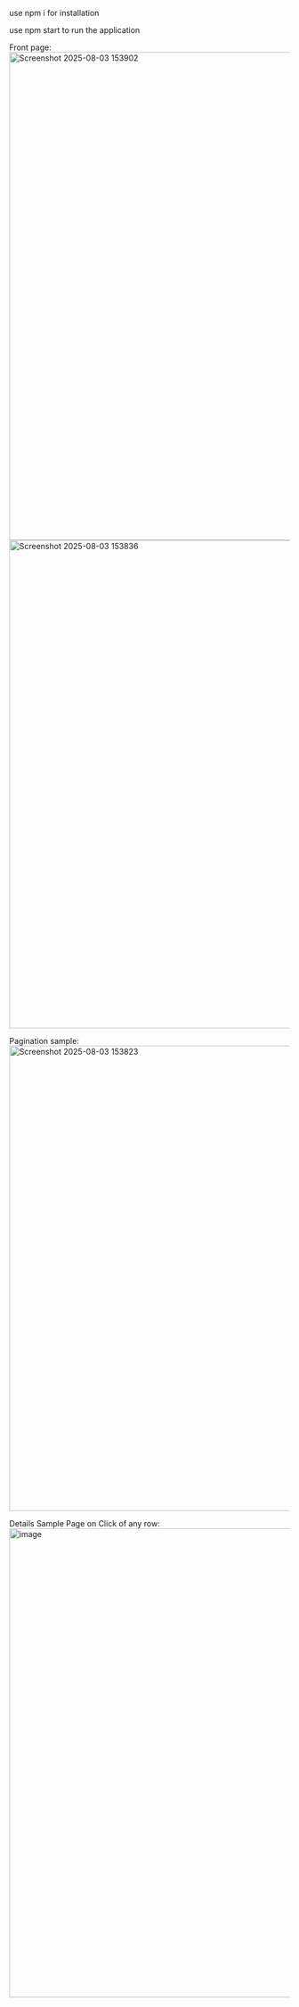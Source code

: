 use npm i for installation

use npm start to run the application

Front page:
<img width="1915" height="876" alt="Screenshot 2025-08-03 153902" src="https://github.com/user-attachments/assets/15555d0a-d1ae-45ea-975e-94122e3de6b5" />
<img width="1915" height="876" alt="Screenshot 2025-08-03 153836" src="https://github.com/user-attachments/assets/07a96aa6-39b3-49b3-a31c-1364264c0a25" />

Pagination sample:
<img width="1911" height="835" alt="Screenshot 2025-08-03 153823" src="https://github.com/user-attachments/assets/78ac1c8b-496a-4561-b42b-6a3d248e3185" />

Details Sample Page on Click of any row:
<img width="1886" height="842" alt="image" src="https://github.com/user-attachments/assets/bad8d3c0-1b54-45cb-b7b6-9988abaa5a28" />

